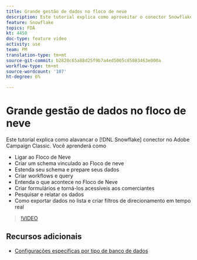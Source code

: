 ```yaml
---
title: Grande gestão de dados no floco de neve
description: Este tutorial explica como aproveitar o conector Snowflake no Adobe Campaign Classic
feature: Snowflake
topics: FDA
kt: 4450
doc-type: feature video
activity: use
team: PM
translation-type: tm+mt
source-git-commit: b2820c65a88d25f9b7a4ed5005cd5083463e000a
workflow-type: tm+mt
source-wordcount: '107'
ht-degree: 6%

---
```



# Grande gestão de dados no floco de neve

Este tutorial explica como alavancar o [!DNL Snowflake] conector no Adobe Campaign Classic.
Você aprenderá como

* Ligar ao Floco de Neve
* Criar um schema vinculado ao Floco de neve
* Estenda seu schema e prepare seus dados
* Criar workflows e query
* Entenda o que acontece no Floco de Neve
* Criar formulários e torná-los acessíveis aos comerciantes
* Pesquisar e relatar os dados
* Como exportar dados no lista e criar filtros de direcionamento em tempo real

>[!VIDEO](https://video.tv.adobe.com/v/31588?quality=12&learn=on)

## Recursos adicionais

* [Configurações específicas por tipo de banco de dados](https://docs.adobe.com/content/help/en/campaign-classic/using/getting-started/accessing-external-database/specific-configuration-database.html)
